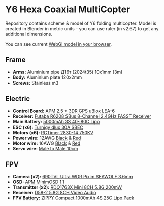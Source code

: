 Y6 Hexa Coaxial MultiCopter
===========================

Repository contains scheme & model of Y6 folding multicopter. Model is created in Blender in metric units - you can use ruler (in v2.67) to get any additional dimensions.

You can see current [WebGl model in your browser](http://www.rabits.org/hidden/y6/).

## Frame
* **Arms:** Aluminium pipe Д16т (2024t35) 10x1mm (3m)
* **Body:** Aluminium plate 120x2mm
* **Screws:** Stainless m3

## Electric
* **Control Board:** [APM 2.5 + 3DR GPS uBlox LEA-6](http://store.3drobotics.com/products/apm-2-5-kit)
* **Receiver:** [Futaba R6208 SBus 8-Channel 2.4GHz FASST Receiver](http://hobbyking.com/hobbyking/store/__18449__Futaba_R6208_SBus_8_Channel_2_4GHz_FASST_Receiver.html)
* **Main Battery:** [5000mAh 3S 40~80C Lipo](http://hobbyking.com/hobbyking/store/uh_viewItem.asp?idProduct=21943)
* **ESC (x6):** [Turnigy dlux 30A SBEC](http://hobbyking.com/hobbyking/store/uh_viewItem.asp?idProduct=20632)
* **Motors (x6):** [RCTimer 2830-14 750KV](http://www.rctimer.com/product_123.html)
* **Power wire:** 12AWG [Black](http://www.hobbyking.com/hobbyking/store/__9674__Turnigy_Pure_Silicone_Wire_12AWG_1mtr_BLACK.html) & [Red](http://www.hobbyking.com/hobbyking/store/__9673__Turnigy_Pure_Silicone_Wire_12AWG_1mtr_RED.html)
* **Motor wire:** 16AWG [Black](http://www.hobbyking.com/hobbyking/store/__9680__Turnigy_Pure_Silicone_Wire_16AWG_1mtr_BLACK.html) & [Red](http://www.hobbyking.com/hobbyking/store/__9681__Turnigy_Pure_Silicone_Wire_16AWG_1mtr_Red.html)
* **Servo wire:** [Male to Male 10cm](http://www.hobbyking.com/hobbyking/store/__21758__10CM_Male_to_Male_Servo_Lead_JR_26AWG_10pcs_set_.html)

## FPV
* **Camera (x2):** [690TVL Ultra WDR Pixim SEAWOLF 3.6mm](http://www.securitycamera2000.com/products/690TVL-HD-Ultra-WDR-Pixim-SEAWOLF-Sensor-chip-OSD-Camera-3.6mm-lens.html)
* **OSD:** [APM MinimOSD 1.1](http://store.3drobotics.com/products/apm-minimosd-rev-1-1)
* **Transmitter (x2):** [RDQ1763X Mini 8CH 5.8G 200mW](http://www.securitycamera2000.com/products/Mini-8CH-5.8G-200mW-Wireless-Video-Audio-Transmitter-for-FPV.html)
* **Receiver:** [D58-2 5.8G 8CH Video Audio](http://www.securitycamera2000.com/products/5.8G-8CH-Video-Audio-Mini-Wireless-Receiver-for-FPV.html)
* **FPV Battery:** [ZIPPY Compact 1000mAh 4S 25C Lipo Pack](http://www.hobbyking.com/hobbyking/store/uh_viewItem.asp?idProduct=21335)
